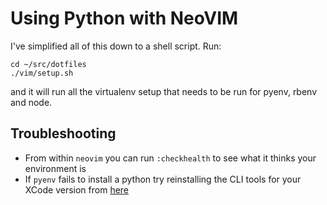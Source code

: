 # Using Python with NeoVIM

I've simplified all of this down to a shell script. Run:

    cd ~/src/dotfiles
    ./vim/setup.sh

and it will run all the virtualenv setup that needs to be run for pyenv, rbenv and node.

## Troubleshooting

* From within `neovim` you can run `:checkhealth` to see what it thinks your environment is
* If `pyenv` fails to install a python try reinstalling the CLI tools for your XCode version from [here](https://developer.apple.com/download/more/?=command%20line%20tools)
